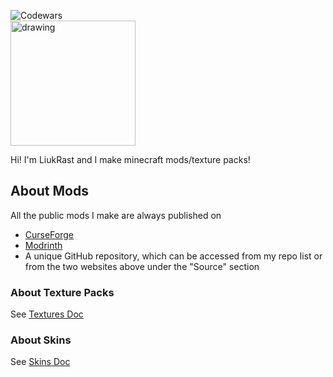 ![Codewars](https://www.codewars.com/users/LIUKRAST/badges/large)<br>
<img src="https://frozenblock.net/fb_banner_transparent.png" alt="drawing" width="200"/>

Hi! I'm LiukRast and I make minecraft mods/texture packs!

## About Mods
All the public mods I make are always published on
- [CurseForge](https://www.curseforge.com/members/liukrast/projects)
- [Modrinth](https://modrinth.com/user/LIUKRAST)
- A unique GitHub repository, which can be accessed from my repo list or from the two websites above under the "Source" section
### About Texture Packs
See [Textures Doc](about/textures/README.md)
### About Skins
See [Skins Doc](about/skins/README.md)
